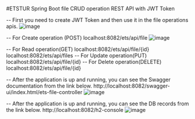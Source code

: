 #ETSTUR Spring Boot file CRUD operation REST API with JWT Token

-- First you need to create JWT Token and then use it in the file operations apis.
![image](https://github.com/IlterisArslan/etstur/assets/122876232/0739b628-11bc-4781-bd4f-b4baba4d7f63)

-- For Create operation (POST)
localhost:8082/ets/api/file
![image](https://github.com/IlterisArslan/etstur/assets/122876232/f6cd2e95-10c6-4fd8-b7d5-b84a1fed9fab)

-- For Read operation(GET)
localhost:8082/ets/api/file/{id}
localhost:8082/ets/api/files
-- For Update operation(PUT)
localhost:8082/ets/api/file/{id}
-- For Delete operation(DELETE)
localhost:8082/ets/api/file/{id}

-- After the application is up and running, you can see the Swagger documentation from the link below.
http://localhost:8082/swagger-ui/index.html/ets-file-controller
![image](https://github.com/IlterisArslan/etstur/assets/122876232/4d0b8e89-626b-4ebd-8cd7-7bcad66d280c)


-- After the application is up and running, you can see the DB records from the link below.
http://localhost:8082/h2-console
![image](https://github.com/IlterisArslan/etstur/assets/122876232/f729a9ef-ac55-4785-9ccd-d40f73c74d81)

